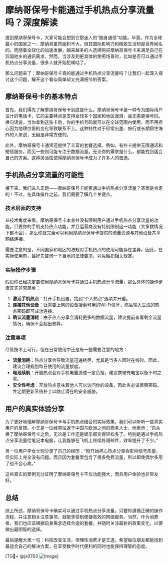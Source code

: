# 摩纳哥保号卡能通过手机热点分享流量吗？深度解读

提到摩纳哥保号卡，大家可能会想到它那迷人的“随身通信”功能。毕竟，作为全球最小的国家之一，摩纳哥虽然面积不大，但其国际影响力和精致生活却是世界闻名的。而随着全球化的加速发展，越来越多的人选择购买摩纳哥保号卡来满足自己在异国他乡的通讯需求。然而，当涉及到更具体的使用场景时，比如是否可以通过手机热点分享流量，很多人就开始犯嘀咕了。

那么问题来了：摩纳哥保号卡真的能通过手机热点分享流量吗？让我们一起深入探讨这个问题，解开这个看似简单却又充满细节的答案。

## 摩纳哥保号卡的基本特点

首先，我们得先了解摩纳哥保号卡到底是什么。摩纳哥保号卡是一种专为国际用户设计的电话卡，它的主要特点是支持全球多个国家和地区漫游，且无需更换号码。换句话说，当你拿到这张卡后，你的手机号码就可以在全球范围内使用，而不用担心因为地理位置的变化导致联系不上。这种特性对于经常出差、旅行或长期居住海外的人来说，无疑是非常方便的。

此外，摩纳哥保号卡通常还提供了丰富的套餐选择。例如，有些卡提供无限通话和短信服务，而另一些则可能专注于数据流量。无论你的需求是什么，都能找到适合自己的方案。这种灵活性使得摩纳哥保号卡成为了许多人的首选。

## 手机热点分享流量的可能性

接下来，我们进入正题——摩纳哥保号卡能否通过手机热点分享流量？答案是肯定的！不过，在具体操作之前，我们需要了解几个关键点。

### 技术层面的支持

从技术角度来看，摩纳哥保号卡本身并没有限制用户通过手机热点分享流量的功能。只要你的手机支持热点功能，并且运营商没有特别限制这一功能（大多数情况下都不会），那么你就完全可以利用摩纳哥保号卡提供的流量资源与其他设备共享网络连接。

需要注意的是，不同国家和地区的法规对手机热点的使用可能存在差异。因此，在实际使用前，最好先咨询一下当地的法律要求，以免触犯相关规定。

### 实际操作步骤

假设你已经决定要使用摩纳哥保号卡并通过手机热点分享流量，那么具体的操作步骤其实非常简单：

1. **激活手机热点**：打开手机设置，找到“个人热点”选项并开启。
2. **连接其他设备**：让需要上网的设备搜索可用的Wi-Fi信号，然后输入生成的热点密码即可成功连接。
3. **确认流量消耗**：由于热点分享会消耗更多的数据流量，建议提前查看剩余流量情况，确保不会超出预算。

### 注意事项

尽管技术上可行，但在日常使用中还是有一些需要注意的地方：

- **流量消耗**：热点分享会导致流量迅速耗尽，尤其是当多人同时在线时。因此，建议合理规划每日使用的流量额度。
- **电池续航**：开启热点会对手机电量造成一定负担，建议携带充电宝以备不时之需。
- **安全性考虑**：开放热点意味着他人可以访问你的设备，因此务必设置强密码，并定期更新系统补丁以防止潜在的安全威胁。

## 用户的真实体验分享

为了更好地理解摩纳哥保号卡与手机热点结合的实际效果，我们可以听听一些真实用户的反馈。小王是一位经常往返于中国与欧洲之间的商务人士，他表示：“自从换了摩纳哥保号卡之后，无论是工作还是娱乐都变得轻松多了。特别是通过手机热点分享流量给笔记本电脑，让我能够在飞机上继续处理邮件，效率提升了不少。”

另一位用户李女士则分享了自己的经历：“刚开始担心热点分享会影响信号质量，但实际上完全没有问题。而且因为套餐里包含了很多免费流量，所以即使偶尔多用了也不会心疼。”

这些真实的案例充分证明了摩纳哥保号卡不仅功能强大，而且用户体验也非常友好。

## 总结

综上所述，摩纳哥保号卡确实可以通过手机热点分享流量。只要你遵循正确的操作流程，并注意相关注意事项，就能享受到便捷高效的网络服务。当然，作为消费者，我们也应该根据自身需求选择合适的套餐，并随时关注最新的政策变化，以便做出最明智的选择。

最后提醒大家一句：科技改变生活，但理性消费才是王道。希望每位朋友都能找到最适合自己的解决方案，在享受数字时代便利的同时也能保持理智的态度。

[TG💪+ @jx0703 ![Image](https://github.com/user-attachments/assets/dbca1d08-cadb-493c-b0ec-ad6f7a83f270)]